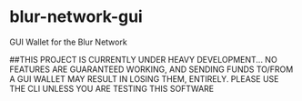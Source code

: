 # blur-network-gui
GUI Wallet for the Blur Network 



##THIS PROJECT IS CURRENTLY UNDER HEAVY DEVELOPMENT... NO FEATURES ARE GUARANTEED WORKING, AND SENDING FUNDS TO/FROM A GUI WALLET MAY RESULT IN LOSING THEM, ENTIRELY.  PLEASE USE THE CLI UNLESS YOU ARE TESTING THIS SOFTWARE
